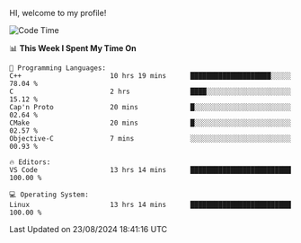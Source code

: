 HI, welcome to my profile!
<!--START_SECTION:waka-->
![Code Time](http://img.shields.io/badge/Code%20Time-1%2C891%20hrs%2027%20mins-blue)

📊 **This Week I Spent My Time On** 

```text
💬 Programming Languages: 
C++                      10 hrs 19 mins      ████████████████████░░░░░   78.04 % 
C                        2 hrs               ████░░░░░░░░░░░░░░░░░░░░░   15.12 % 
Cap'n Proto              20 mins             █░░░░░░░░░░░░░░░░░░░░░░░░   02.64 % 
CMake                    20 mins             █░░░░░░░░░░░░░░░░░░░░░░░░   02.57 % 
Objective-C              7 mins              ░░░░░░░░░░░░░░░░░░░░░░░░░   00.93 % 

🔥 Editors: 
VS Code                  13 hrs 14 mins      █████████████████████████   100.00 % 

💻 Operating System: 
Linux                    13 hrs 14 mins      █████████████████████████   100.00 % 
```


 Last Updated on 23/08/2024 18:41:16 UTC
<!--END_SECTION:waka-->
